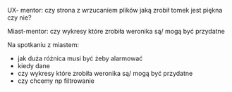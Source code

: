 
UX- mentor: czy strona z wrzucaniem plików jaką zrobił tomek jest piękna czy nie?

Miast-mentor: czy wykresy które zrobiła weronika są/ mogą być przydatne

Na spotkaniu z miastem:
- jak duża różnica musi być żeby alarmować
- kiedy dane
- czy wykresy które zrobiła weronika są/ mogą być przydatne
- czy chcemy np filtrowanie
